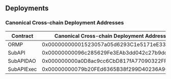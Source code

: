## Deployments
### Canonical Cross-chain Deployment Addresses
| Contract     | Canonical Cross-chain Deployment Address     |
| ------------ | -------------------------------------------- |
| ORMP         | 0x00000000001523057a05d6293C1e5171eE33eE0A   |
| SubAPI       | 0x00000000096c285629Fe3EAb3dd042c27b9dcBa6   |
| SubAPIDAO    | 0x000000000a0D8ac9cc6CbD817fA77090322FF29d   |
| SubAPIExec   | 0x00000000079b20FEd6365B38f299D40236A90119   |
